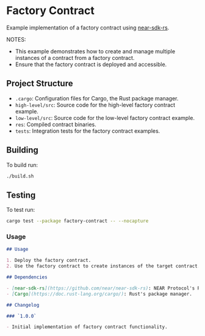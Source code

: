 # Factory Contract

Example implementation of a factory contract using [near-sdk-rs].

[near-sdk-rs]: https://github.com/near/near-sdk-rs

NOTES:

- This example demonstrates how to create and manage multiple instances of a contract from a factory contract.
- Ensure that the factory contract is deployed and accessible.

## Project Structure

- `.cargo`: Configuration files for Cargo, the Rust package manager.
- `high-level/src`: Source code for the high-level factory contract example.
- `low-level/src`: Source code for the low-level factory contract example.
- `res`: Compiled contract binaries.
- `tests`: Integration tests for the factory contract examples.

## Building

To build run:

```bash
./build.sh
```

## Testing

To test run:

```bash
cargo test --package factory-contract -- --nocapture
```

### Usage

```markdown
## Usage

1. Deploy the factory contract.
2. Use the factory contract to create instances of the target contract.

## Dependencies

- [near-sdk-rs](https://github.com/near/near-sdk-rs): NEAR Protocol's Rust SDK.
- [Cargo](https://doc.rust-lang.org/cargo/): Rust's package manager.

## Changelog

### `1.0.0`

- Initial implementation of factory contract functionality.
```
